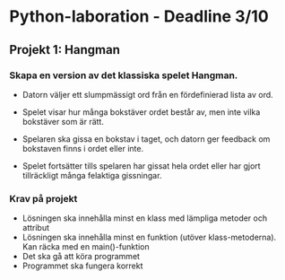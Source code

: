 # Python-laboration - Deadline 3/10

## Projekt 1: Hangman

### Skapa en version av det klassiska spelet Hangman.

- Datorn väljer ett slumpmässigt ord från en fördefinierad lista av ord.

- Spelet visar hur många bokstäver ordet består av, men inte vilka bokstäver som är rätt.

- Spelaren ska gissa en bokstav i taget, och datorn ger feedback om bokstaven finns i ordet eller inte.

- Spelet fortsätter tills spelaren har gissat hela ordet eller har gjort tillräckligt många felaktiga gissningar.

### Krav på projekt
- Lösningen ska innehålla minst en klass med lämpliga metoder och attribut
- Lösningen ska innehålla minst en funktion (utöver klass-metoderna). Kan räcka med en main()-funktion
- Det ska gå att köra programmet
- Programmet ska fungera korrekt
